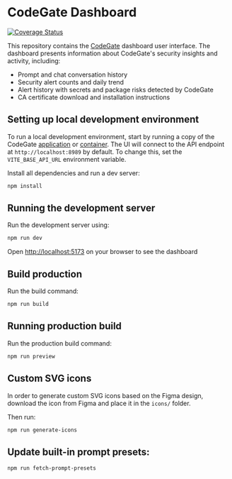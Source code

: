 # CodeGate Dashboard

[![Coverage Status](https://coveralls.io/repos/github/stacklok/codegate-ui/badge.svg?branch=main)](https://coveralls.io/github/stacklok/codegate-ui?branch=main)

This repository contains the [CodeGate](https://github.com/stacklok/codegate)
dashboard user interface. The dashboard presents information about CodeGate's
security insights and activity, including:

- Prompt and chat conversation history
- Security alert counts and daily trend
- Alert history with secrets and package risks detected by CodeGate
- CA certificate download and installation instructions

## Setting up local development environment

To run a local development environment, start by running a copy of the CodeGate
[application](https://github.com/stacklok/codegate/blob/main/docs/development.md)
or [container](https://docs.codegate.ai/how-to/install). The UI will connect to
the API endpoint at `http://localhost:8989` by default. To change this, set the
`VITE_BASE_API_URL` environment variable.

Install all dependencies and run a dev server:

```bash
npm install
```

## Running the development server

Run the development server using:

```bash
npm run dev
```

Open <http://localhost:5173> on your browser to see the dashboard

## Build production

Run the build command:

```bash
npm run build
```

## Running production build

Run the production build command:

```bash
npm run preview
```

## Custom SVG icons

In order to generate custom SVG icons based on the Figma design, download the icon from Figma and place it
in the `icons/` folder.

Then run:

```bash
npm run generate-icons
```

## Update built-in prompt presets:

```bash
npm run fetch-prompt-presets
```
